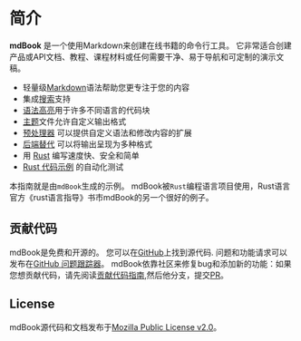 # 简介

**mdBook** 是一个使用Markdown来创建在线书籍的命令行工具。
它非常适合创建产品或API文档、教程、课程材料或任何需要干净、易于导航和可定制的演示文稿。

* 轻量级[Markdown](format/markdown.md)语法帮助您更专注于您的内容
* 集成[搜索](guide/reading.md#search)支持
* [语法高亮](format/theme/syntax-highlighting.md)用于许多不同语言的代码块
* [主题](format/theme/index.html)文件允许自定义输出格式
* [预处理器](format/configuration/preprocessors.md) 可以提供自定义语法和修改内容的扩展
* [后端替代](format/configuration/renderers.md) 可以将输出呈现为多种格式
* 用 [Rust](https://www.rust-lang.org/) 编写速度快、安全和简单
* [Rust 代码示例](cli/test.md) 的自动化测试

本指南就是由`mdBook`生成的示例。
mdBook被`Rust`编程语言项目使用，Rust语言官方《rust语言指导》书市mdBook的另一个很好的例子。

## 贡献代码
mdBook是免费和开源的。 您可以在[GitHub](https://github.com/rust-lang/mdBook)上找到源代码. 
问题和功能请求可以发布在[GitHub 问题跟踪器](https://github.com/rust-lang/mdBook/issues)。
mdBook依靠社区来修复bug和添加新的功能：如果您想贡献代码，请先阅读[贡献代码指南](https://github.com/rust-lang/mdBook/blob/master/CONTRIBUTING.md),然后他分支，提交[PR](https://github.com/rust-lang/mdBook/pulls)。

## License
mdBook源代码和文档发布于[Mozilla Public License v2.0](https://www.mozilla.org/MPL/2.0/)。

